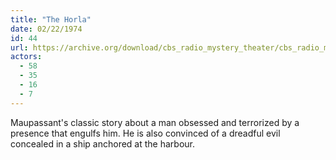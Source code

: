 ```yaml
---
title: "The Horla"
date: 02/22/1974
id: 44
url: https://archive.org/download/cbs_radio_mystery_theater/cbs_radio_mystery_theater-0001-0050.zip/cbs_radio_mystery_theater-0001-0050%2Fcbsrmt_0044_the_horla.mp3
actors:
  - 58
  - 35
  - 16
  - 7
---
```

Maupassant's classic story about a man obsessed and terrorized by a presence that engulfs him. He is also convinced of a dreadful evil concealed in a ship anchored at the harbour.
